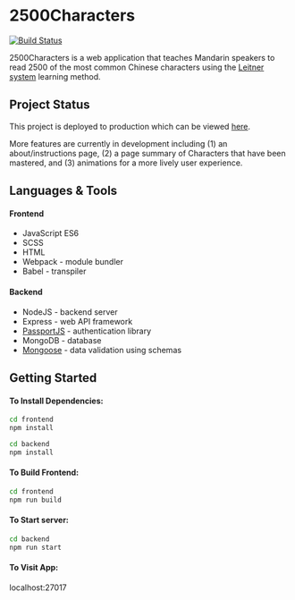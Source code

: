 # 2500Characters

[![Build Status](https://travis-ci.com/merrilytan/2500Characters.svg?token=zqPispBPepwLZoyueNtn&branch=master)](https://travis-ci.com/merrilytan/2500Characters)

2500Characters is a web application that teaches Mandarin speakers to read 2500 of the most common Chinese characters using the [Leitner system](https://en.wikipedia.org/wiki/Leitner_system) learning method. 

## Project Status

This project is deployed to production which can be viewed [here](http://ec2-18-216-160-159.us-east-2.compute.amazonaws.com).

More features are currently in development including (1) an about/instructions page, (2) a page summary of Characters that have been mastered, and (3) animations for a more lively user experience.

## Languages & Tools

#### Frontend
* JavaScript ES6
* SCSS
* HTML
* Webpack - module bundler
* Babel - transpiler

#### Backend
* NodeJS - backend server
* Express - web API framework 
* [PassportJS](http://www.passportjs.org/) - authentication library
* MongoDB - database
* [Mongoose](https://mongoosejs.com/) - data validation using schemas

## Getting Started

#### To Install Dependencies:

```sh
cd frontend
npm install
```

```sh
cd backend
npm install
```

#### To Build Frontend:

```sh
cd frontend
npm run build
```

#### To Start server:

```sh
cd backend
npm run start
```

#### To Visit App: 

localhost:27017






